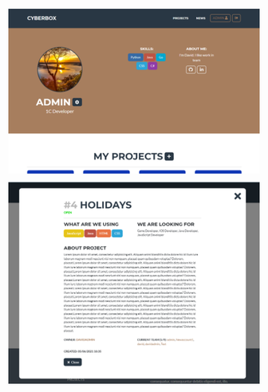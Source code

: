 ![Screenshot](./cyberbox/projects/templates/preview.png)


![Screenshot](./cyberbox/projects/templates/preview2.png)
